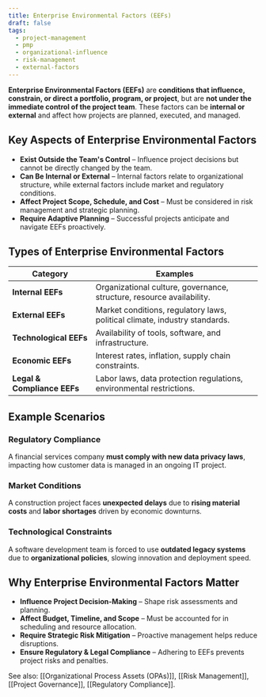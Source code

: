 ```yaml
---
title: Enterprise Environmental Factors (EEFs)
draft: false
tags:
  - project-management
  - pmp
  - organizational-influence
  - risk-management
  - external-factors
---
```


**Enterprise Environmental Factors (EEFs)** are **conditions that influence, constrain, or direct a portfolio, program, or project**, but are **not under the immediate control of the project team**. These factors can be **internal or external** and affect how projects are planned, executed, and managed.

## **Key Aspects of Enterprise Environmental Factors**
- **Exist Outside the Team's Control** – Influence project decisions but cannot be directly changed by the team.
- **Can Be Internal or External** – Internal factors relate to organizational structure, while external factors include market and regulatory conditions.
- **Affect Project Scope, Schedule, and Cost** – Must be considered in risk management and strategic planning.
- **Require Adaptive Planning** – Successful projects anticipate and navigate EEFs proactively.

## **Types of Enterprise Environmental Factors**
| **Category**        | **Examples** |
|--------------------|------------------------------------------------|
| **Internal EEFs** | Organizational culture, governance, structure, resource availability. |
| **External EEFs** | Market conditions, regulatory laws, political climate, industry standards. |
| **Technological EEFs** | Availability of tools, software, and infrastructure. |
| **Economic EEFs** | Interest rates, inflation, supply chain constraints. |
| **Legal & Compliance EEFs** | Labor laws, data protection regulations, environmental restrictions. |

## **Example Scenarios**

### **Regulatory Compliance**
A financial services company **must comply with new data privacy laws**, impacting how customer data is managed in an ongoing IT project.

### **Market Conditions**
A construction project faces **unexpected delays** due to **rising material costs** and **labor shortages** driven by economic downturns.

### **Technological Constraints**
A software development team is forced to use **outdated legacy systems** due to **organizational policies**, slowing innovation and deployment speed.

## **Why Enterprise Environmental Factors Matter**
- **Influence Project Decision-Making** – Shape risk assessments and planning.
- **Affect Budget, Timeline, and Scope** – Must be accounted for in scheduling and resource allocation.
- **Require Strategic Risk Mitigation** – Proactive management helps reduce disruptions.
- **Ensure Regulatory & Legal Compliance** – Adhering to EEFs prevents project risks and penalties.

See also: [[Organizational Process Assets (OPAs)]], [[Risk Management]], [[Project Governance]], [[Regulatory Compliance]].
